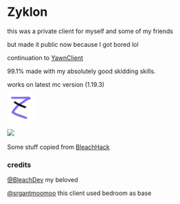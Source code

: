 # Zyklon
this was a private client for myself and some of my friends

but made it public now because I got bored lol

continuation to [YawnClient](https://github.com/V1li/yawnclient)

99.1% made with my absolutely good skidding skills.

works on latest mc version (1.19.3)

![](https://github.com/larpers-inc/zyklon/blob/main/src/main/resources/assets/zyklon/zyklon_64x64.png?raw=true)

![](https://cdn.discordapp.com/attachments/898172744754167850/1053008902620467268/image.png)

Some stuff copied from [BleachHack](https://github.com/bleachdev/bleachhack)

### credits
[@BleachDev](https://github.com/bleachdev) my beloved

[@srgantmoomoo](https://github.com/srgantmoomoo) this client used bedroom as base
